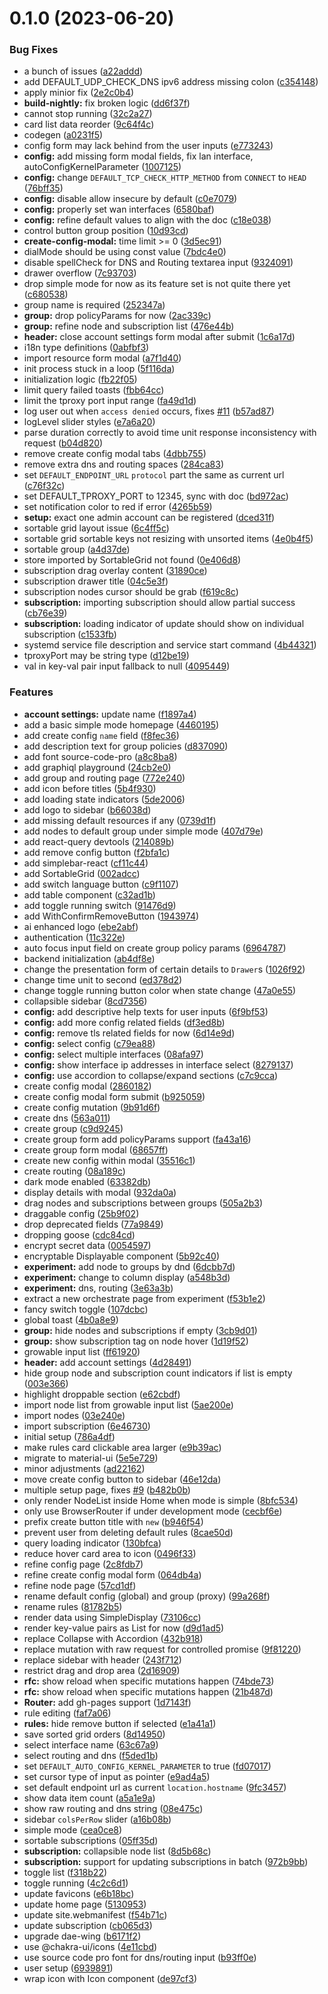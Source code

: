 # 0.1.0 (2023-06-20)


### Bug Fixes

* a bunch of issues ([a22addd](https://github.com/daeuniverse/daed/commit/a22addd1da85542bfe870698134935d36fc3a4e8))
* add DEFAULT_UDP_CHECK_DNS ipv6 address missing colon ([c354148](https://github.com/daeuniverse/daed/commit/c354148f1ad6aa25516c4ba5bf4921b570664d03))
* apply minior fix ([2e2c0b4](https://github.com/daeuniverse/daed/commit/2e2c0b430aebb5af9712cc7ad10bcaffe182febb))
* **build-nightly:** fix broken logic ([dd6f37f](https://github.com/daeuniverse/daed/commit/dd6f37f22183073c8c8404cb25de64d85f8f93b6))
* cannot stop running ([32c2a27](https://github.com/daeuniverse/daed/commit/32c2a2701a18af2036769d093efad3365fd76053))
* card list data reorder ([9c64f4c](https://github.com/daeuniverse/daed/commit/9c64f4c0787091f0093d3e2045016e4bbca89230))
* codegen ([a0231f5](https://github.com/daeuniverse/daed/commit/a0231f5ec546434e8c87aee02edde536e7432852))
* config form may lack behind from the user inputs ([e773243](https://github.com/daeuniverse/daed/commit/e7732436b212ca9277942f818256b01e5c1e0fed))
* **config:** add missing form modal fields, fix lan interface, autoConfigKernelParameter ([1007125](https://github.com/daeuniverse/daed/commit/10071250f351638880a99e9ac36bd43a81c7f8b7))
* **config:** change `DEFAULT_TCP_CHECK_HTTP_METHOD` from `CONNECT` to `HEAD` ([76bff35](https://github.com/daeuniverse/daed/commit/76bff35afcd0b88bce99939e8cef1791fe30db0b))
* **config:** disable allow insecure by default ([c0e7079](https://github.com/daeuniverse/daed/commit/c0e7079222340d218fcff6ec70c86cca78160d62))
* **config:** properly set wan interfaces ([6580baf](https://github.com/daeuniverse/daed/commit/6580baf88d62e7d2bd97c82e2674e58cde6c8b95))
* **config:** refine default values to align with the doc ([c18e038](https://github.com/daeuniverse/daed/commit/c18e038701725d9519d5a005caf324d19abef46b))
* control button group position ([10d93cd](https://github.com/daeuniverse/daed/commit/10d93cd1e11f7097ab0e48f34f626fce5d7e6e78))
* **create-config-modal:** time limit >= 0 ([3d5ec91](https://github.com/daeuniverse/daed/commit/3d5ec91129aa8616726a31c45675ac3c6db7192b))
* dialMode should be using const value ([7bdc4e0](https://github.com/daeuniverse/daed/commit/7bdc4e08f11141e0ba92e67720d114cc1cf1a954))
* disable spellCheck for DNS and Routing textarea input ([9324091](https://github.com/daeuniverse/daed/commit/93240910ff52e8f4e35f14c37b8668afc25eaa95))
* drawer overflow ([7c93703](https://github.com/daeuniverse/daed/commit/7c9370378da8cdf7f3232c42e830668fd8c054ab))
* drop simple mode for now as its feature set is not quite there yet ([c680538](https://github.com/daeuniverse/daed/commit/c68053873ce1db9e2e5539e19dfa87e2fe0cf081))
* group name is required ([252347a](https://github.com/daeuniverse/daed/commit/252347a7a877433d6f191c0f9174a2d79659a6bd))
* **group:** drop policyParams for now ([2ac339c](https://github.com/daeuniverse/daed/commit/2ac339ca5f66f269a18e1a697171db7e86eb9af4))
* **group:** refine node and subscription list ([476e44b](https://github.com/daeuniverse/daed/commit/476e44b77b8359cf7ba415b176e288a3dc75979c))
* **header:** close account settings form modal after submit ([1c6a17d](https://github.com/daeuniverse/daed/commit/1c6a17d20b30634ba16c2cb9db1069b9ac141b91))
* i18n type definitions ([0abfbf3](https://github.com/daeuniverse/daed/commit/0abfbf360fcca295b9f0e589e9f654cd2223491e))
* import resource form modal ([a7f1d40](https://github.com/daeuniverse/daed/commit/a7f1d40f5d8f6212c953a46db75f2cf8c4b824b8))
* init process stuck in a loop ([5f116da](https://github.com/daeuniverse/daed/commit/5f116da7c958e606e2aa06a0c8c28e54e5e2335b))
* initialization logic ([fb22f05](https://github.com/daeuniverse/daed/commit/fb22f05d37fcae47570e0fbcfb1c6cc8595ece7c))
* limit query failed toasts ([fbb64cc](https://github.com/daeuniverse/daed/commit/fbb64cca53eaf269ff159d0a38ab69df01271920))
* limit the tproxy port input range ([fa49d1d](https://github.com/daeuniverse/daed/commit/fa49d1de3ac93ec6c82f41ac08e8e4951bc7a3af))
* log user out when `access denied` occurs, fixes [#11](https://github.com/daeuniverse/daed/issues/11) ([b57ad87](https://github.com/daeuniverse/daed/commit/b57ad872ff45886236193156c8e5f5ea8976454e))
* logLevel slider styles ([e7a6a20](https://github.com/daeuniverse/daed/commit/e7a6a2083f23a96c820bb86fdc5a9d07799e359c))
* parse duration correctly to avoid time unit response inconsistency with request ([b04d820](https://github.com/daeuniverse/daed/commit/b04d820c52310a1cb43342bbe71ad3919d36df7a))
* remove create config modal tabs ([4dbb755](https://github.com/daeuniverse/daed/commit/4dbb7550ba4e9d46f4ce225809b6a6ecdf470ed6))
* remove extra dns and routing spaces ([284ca83](https://github.com/daeuniverse/daed/commit/284ca832c5df14a47f88ad4f8e340e78fbd5dc1b))
* set `DEFAULT_ENDPOINT_URL` `protocol` part the same as current url ([c76f32c](https://github.com/daeuniverse/daed/commit/c76f32cd0f043db566c819492279817196b4ca09))
* set DEFAULT_TPROXY_PORT to 12345, sync with doc ([bd972ac](https://github.com/daeuniverse/daed/commit/bd972acc25ccdc96c57999f85a6c65ebcdcadc6a))
* set notification color to red if error ([4265b59](https://github.com/daeuniverse/daed/commit/4265b59624857d52272c4cd0841c85d39a8e156f))
* **setup:** exact one admin account can be registered ([dced31f](https://github.com/daeuniverse/daed/commit/dced31fe04ba5a90821035b975ab3eb9e859b1b6))
* sortable grid layout issue ([6c4ff5c](https://github.com/daeuniverse/daed/commit/6c4ff5c24becdcf400d5498575dd7e52f472a32c))
* sortable grid sortable keys not resizing with unsorted items ([4e0b4f5](https://github.com/daeuniverse/daed/commit/4e0b4f51abcc05dbb3870af85102389ed066de99))
* sortable group ([a4d37de](https://github.com/daeuniverse/daed/commit/a4d37de1fc7c82da6218c38c5de4ff26c1e57baf))
* store imported by SortableGrid not found ([0e406d8](https://github.com/daeuniverse/daed/commit/0e406d8cc85f4367c5d4b86ee1d984806f8f652f))
* subscription drag overlay content ([31890ce](https://github.com/daeuniverse/daed/commit/31890cee04f92a8f4f1c159dac1caf8820dd788f))
* subscription drawer title ([04c5e3f](https://github.com/daeuniverse/daed/commit/04c5e3fd0ea2d673eb61ca587b802c7a5c2d6e9a))
* subscription nodes cursor should be grab ([f619c8c](https://github.com/daeuniverse/daed/commit/f619c8c700a7e34a5b3f7d23975dcef9d01169fb))
* **subscription:** importing subscription should allow partial success ([cb76e39](https://github.com/daeuniverse/daed/commit/cb76e3900da4736c32ee9d2439a3e063a80426b7))
* **subscription:** loading indicator of update should show on individual subscription ([c1533fb](https://github.com/daeuniverse/daed/commit/c1533fb224d5cf5733ad19a36050e7f596cc01d1))
* systemd service file description and service start command ([4b44321](https://github.com/daeuniverse/daed/commit/4b4432157f97e13c2c91fd73617cddae67deb0af))
* tproxyPort may be string type ([d12be19](https://github.com/daeuniverse/daed/commit/d12be1947da6f1bef7e8ca21b73a55c0b9207afd))
* val in key-val pair input fallback to null ([4095449](https://github.com/daeuniverse/daed/commit/4095449b9200bbabf0eeee23cdea33346517fa21))


### Features

* **account settings:** update name ([f1897a4](https://github.com/daeuniverse/daed/commit/f1897a44c77a6309b3f0bbf6553688c42e7a56ea))
* add a basic simple mode homepage ([4460195](https://github.com/daeuniverse/daed/commit/44601957d2edb86c61f50b85714864cc60637b9d))
* add create config `name` field ([f8fec36](https://github.com/daeuniverse/daed/commit/f8fec36b6ba9e27dae81fc0baf6bd3336177ba48))
* add description text for group policies ([d837090](https://github.com/daeuniverse/daed/commit/d837090139c3dd177e8f0649c6a3ff17a59d7c9d))
* add font source-code-pro ([a8c8ba8](https://github.com/daeuniverse/daed/commit/a8c8ba82d1fb2b8a13967fed39be81ddfb120094))
* add graphiql playground ([24cb2e0](https://github.com/daeuniverse/daed/commit/24cb2e01802df8394903f38febc35e648268112c))
* add group and routing page ([772e240](https://github.com/daeuniverse/daed/commit/772e240812e51ecd67ca6f638449157441845dc9))
* add icon before titles ([5b4f930](https://github.com/daeuniverse/daed/commit/5b4f930d7aad45edcf06df2922c4eaee8777fc4d))
* add loading state indicators ([5de2006](https://github.com/daeuniverse/daed/commit/5de200622fb4f3e04d3ca65c7648db865616fe8f))
* add logo to sidebar ([b66038d](https://github.com/daeuniverse/daed/commit/b66038d339695bf02abee37f43b489e0e7042f4e))
* add missing default resources if any ([0739d1f](https://github.com/daeuniverse/daed/commit/0739d1f4eed35bf1c98f0c489259259383a38753))
* add nodes to default group under simple mode ([407d79e](https://github.com/daeuniverse/daed/commit/407d79e598606992c77c843a0b23a380e1cb3a86))
* add react-query devtools ([214089b](https://github.com/daeuniverse/daed/commit/214089bb0341624999d51443758d3594ea1cdacc))
* add remove config button ([f2bfa1c](https://github.com/daeuniverse/daed/commit/f2bfa1c1051a52e9be03e6e50c4a8518f9637684))
* add simplebar-react ([cf11c44](https://github.com/daeuniverse/daed/commit/cf11c4435fc4d4d0842d7249cdcb48db56ba9ca1))
* add SortableGrid ([002adcc](https://github.com/daeuniverse/daed/commit/002adcc68b1796b5f2b04711821fd4a776cbe167))
* add switch language button ([c9f1107](https://github.com/daeuniverse/daed/commit/c9f11070de6418f7c41fbf77b4b2b957a30d306d))
* add table component ([c32ad1b](https://github.com/daeuniverse/daed/commit/c32ad1b7baa3322138f8310c4801f967c67891a3))
* add toggle running switch ([91476d9](https://github.com/daeuniverse/daed/commit/91476d902d2d5e8adc4e82bffd7e6820fe29d541))
* add WithConfirmRemoveButton ([1943974](https://github.com/daeuniverse/daed/commit/194397424bb210e743c6b55b7120f1afd8b6b26f))
* ai enhanced logo ([ebe2abf](https://github.com/daeuniverse/daed/commit/ebe2abf2d76dc9141b4d6b393306f94b7455c227))
* authentication ([11c322e](https://github.com/daeuniverse/daed/commit/11c322e80ef90d34d2f163b42f58e32a00e7f7b4))
* auto focus input field on create group policy params ([6964787](https://github.com/daeuniverse/daed/commit/6964787bfb540790252eb7e7b8b9e86f7793caf4))
* backend initialization ([ab4df8e](https://github.com/daeuniverse/daed/commit/ab4df8ece81aca9bfbc56e41d90d5ccc43037732))
* change the presentation form of certain details to `Drawer`s ([1026f92](https://github.com/daeuniverse/daed/commit/1026f9265a1753d6dc355c87c1f203eacfa1f62e))
* change time unit to second ([ed378d2](https://github.com/daeuniverse/daed/commit/ed378d2de082d1483c3ef7ec67f869595a775d27))
* change toggle running button color when state change ([47a0e55](https://github.com/daeuniverse/daed/commit/47a0e555b62b66fc5799945ea1b9d0cb083e8145))
* collapsible sidebar ([8cd7356](https://github.com/daeuniverse/daed/commit/8cd7356b0e78c0699dda5b323124d4d4a3c5761f))
* **config:** add descriptive help texts for user inputs ([6f9bf53](https://github.com/daeuniverse/daed/commit/6f9bf53cc3131ba22e86256cc9efb201df7b1c05))
* **config:** add more config related fields ([df3ed8b](https://github.com/daeuniverse/daed/commit/df3ed8bbfbad72ea63064253b78ecf8ee79de99d))
* **config:** remove tls related fields for now ([6d14e9d](https://github.com/daeuniverse/daed/commit/6d14e9d7482d803cbf501ca30dfc0a71ef56626c))
* **config:** select config ([c79ea88](https://github.com/daeuniverse/daed/commit/c79ea88b1e4f3399aee792efd93cc05554f25f9b))
* **config:** select multiple interfaces ([08afa97](https://github.com/daeuniverse/daed/commit/08afa97cec9a68504cce7450f7853479599660e8))
* **config:** show interface ip addresses in interface select ([8279137](https://github.com/daeuniverse/daed/commit/82791378ec298c22d11d979affbf557cc77be842))
* **config:** use accordion to collapse/expand sections ([c7c9cca](https://github.com/daeuniverse/daed/commit/c7c9ccac5de026f99314a9202ad97971ffc6870c))
* create config modal ([2860182](https://github.com/daeuniverse/daed/commit/2860182dadb9a1e76f1a1aaf12747fed644bf8cd))
* create config modal form submit ([b925059](https://github.com/daeuniverse/daed/commit/b925059d2f88c62b2f9e6b1d0f921936d67366c4))
* create config mutation ([9b91d6f](https://github.com/daeuniverse/daed/commit/9b91d6f663891ce9f2ba0997668738a45deac69d))
* create dns ([563a011](https://github.com/daeuniverse/daed/commit/563a011298fa0aabd3068b74a1e09a3f2ebaa4da))
* create group ([c9d9245](https://github.com/daeuniverse/daed/commit/c9d9245e5c18c0c1f1441a19bff2b66030a771b6))
* create group form add policyParams support ([fa43a16](https://github.com/daeuniverse/daed/commit/fa43a160956d9e4e8c9e4de6f4403540dfc912da))
* create group form modal ([68657ff](https://github.com/daeuniverse/daed/commit/68657fff96a485cce8f372515c7dc13b16a1ae3b))
* create new config within modal ([35516c1](https://github.com/daeuniverse/daed/commit/35516c1f5769f349317e466fd137abce04050af7))
* create routing ([08a189c](https://github.com/daeuniverse/daed/commit/08a189c28c9d005b4a89b1e44b04e093f7347c6e))
* dark mode enabled ([63382db](https://github.com/daeuniverse/daed/commit/63382db0f42910b1434409fc51f7c509bfde9c15))
* display details with modal ([932da0a](https://github.com/daeuniverse/daed/commit/932da0a15efa70eba63139eaaff7dd9ca0e367fa))
* drag nodes and subscriptions between groups ([505a2b3](https://github.com/daeuniverse/daed/commit/505a2b32afc04e612b617da71c30efcaf16c7c3d))
* draggable config ([25b9f02](https://github.com/daeuniverse/daed/commit/25b9f02af68707fc6d5c9a843219a77fbc39586e))
* drop deprecated fields ([77a9849](https://github.com/daeuniverse/daed/commit/77a98492d7e30240e83c5f14803daf5c47a6b832))
* dropping goose ([cdc84cd](https://github.com/daeuniverse/daed/commit/cdc84cd1703ef369a8ffdb191dced7c413508dad))
* encrypt secret data ([0054597](https://github.com/daeuniverse/daed/commit/0054597c7e4b4f31134727bb33fd5518c51c83d3))
* encryptable Displayable component ([5b92c40](https://github.com/daeuniverse/daed/commit/5b92c4045fce2dc3ea793a9ecef92f1cf43a19ac))
* **experiment:** add node to groups by dnd ([6dcbb7d](https://github.com/daeuniverse/daed/commit/6dcbb7d1596f1d8549a62b6ca4202c0d329de111))
* **experiment:** change to column display ([a548b3d](https://github.com/daeuniverse/daed/commit/a548b3de965b67913a55c7252ae8e2cbf76a5b34))
* **experiment:** dns, routing ([3e63a3b](https://github.com/daeuniverse/daed/commit/3e63a3b8fc78d9c04ef5bc0737f0df4be940fc3d))
* extract a new orchestrate page from experiment ([f53b1e2](https://github.com/daeuniverse/daed/commit/f53b1e2c8a4745a87bc1a86ae21fd08999df4342))
* fancy switch toggle ([107dcbc](https://github.com/daeuniverse/daed/commit/107dcbc3a1fa2d2042f67a57e562c38b2f72f10b))
* global toast ([4b0a8e9](https://github.com/daeuniverse/daed/commit/4b0a8e910b80145f7d3afbf76ea7fdf8ce5108f8))
* **group:** hide nodes and subscriptions if empty ([3cb9d01](https://github.com/daeuniverse/daed/commit/3cb9d01a8a8e0deaf1edadac15ee5bda93dadc60))
* **group:** show subscription tag on node hover ([1d19f52](https://github.com/daeuniverse/daed/commit/1d19f52e851d899d4a722f18806d709bd1f7020c))
* growable input list ([ff61920](https://github.com/daeuniverse/daed/commit/ff6192083d3cd97f3d694f4a2d89c060ab4bd01f))
* **header:** add account settings ([4d28491](https://github.com/daeuniverse/daed/commit/4d28491605d03e4213958d41c711d7919a342de9))
* hide group node and subscription count indicators if list is empty ([003e366](https://github.com/daeuniverse/daed/commit/003e3660c3f2b27b83e0252a2c61b94cabf6e8ca))
* highlight droppable section ([e62cbdf](https://github.com/daeuniverse/daed/commit/e62cbdf6999c6bf8b91c47100bdf2ce2c5544f4d))
* import node list from growable input list ([5ae200e](https://github.com/daeuniverse/daed/commit/5ae200e4affc3c95f56beefe9fdadabfbfcaf7cd))
* import nodes ([03e240e](https://github.com/daeuniverse/daed/commit/03e240e2642560736427a3c8b52da109ad9e0e96))
* import subscription ([6e46730](https://github.com/daeuniverse/daed/commit/6e467301be3f46b7859a0d9d61c5be7ad1580cd5))
* initial setup ([786a4df](https://github.com/daeuniverse/daed/commit/786a4dfc001914ca62dfa226b77eea35421a44a6))
* make rules card clickable area larger ([e9b39ac](https://github.com/daeuniverse/daed/commit/e9b39acbaaca7e6b1fdabd67f9e706a63b6ed03b))
* migrate to material-ui ([5e5e729](https://github.com/daeuniverse/daed/commit/5e5e729e9e2bfbc6920de4bf21c336e4a41edcf1))
* minor adjustments ([ad22162](https://github.com/daeuniverse/daed/commit/ad221625d806a5fdd1ecdb9a47a83b014251e8c8))
* move create config button to sidebar ([46e12da](https://github.com/daeuniverse/daed/commit/46e12dad5cd0c088182705682c55a5002029c7c2))
* multiple setup page, fixes [#9](https://github.com/daeuniverse/daed/issues/9) ([b482b0b](https://github.com/daeuniverse/daed/commit/b482b0b6ca171ad82ea020766b0e1e6a8230c3dd))
* only render NodeList inside Home when mode is simple ([8bfc534](https://github.com/daeuniverse/daed/commit/8bfc534c07b4f6566d045d42b7ed161b7e33cd71))
* only use BrowserRouter if under development mode ([cecbf6e](https://github.com/daeuniverse/daed/commit/cecbf6ed8b3362c7135ec52658171d28797ec402))
* prefix create button title with `new` ([b946f54](https://github.com/daeuniverse/daed/commit/b946f54953a685ffc52a8092dd42f2231ce6586a))
* prevent user from deleting default rules ([8cae50d](https://github.com/daeuniverse/daed/commit/8cae50d0346154e9e29b6825e3986b8ef6b57aff))
* query loading indicator ([130bfca](https://github.com/daeuniverse/daed/commit/130bfcadc2059b7f4a92f2138eacf0aabdae2fac))
* reduce hover card area to icon ([0496f33](https://github.com/daeuniverse/daed/commit/0496f331a8b4b32c86e38ba92859e5d6cf38a3e9))
* refine config page ([2c8fdb7](https://github.com/daeuniverse/daed/commit/2c8fdb7238aecfad62a8cb7b689221111fd29faa))
* refine create config modal form ([064db4a](https://github.com/daeuniverse/daed/commit/064db4aa2745dea88d09988fee9c30cbe1742cf9))
* refine node page ([57cd1df](https://github.com/daeuniverse/daed/commit/57cd1dfcc3bc16d7b0bc9c1dc37ffe5b6ffff49c))
* rename default config (global) and group (proxy) ([99a268f](https://github.com/daeuniverse/daed/commit/99a268fc12517f3cb0e8e84d663018cf26d344b6))
* rename rules ([81782b5](https://github.com/daeuniverse/daed/commit/81782b5c49e088bd9e8997007c01ad5514c8dad5))
* render data using SimpleDisplay ([73106cc](https://github.com/daeuniverse/daed/commit/73106cc469aed8cd22d05e8894fa40f6d9bfcbf0))
* render key-value pairs as List for now ([d9d1ad5](https://github.com/daeuniverse/daed/commit/d9d1ad5575317ab139a89117e08e6832068f9b80))
* replace Collapse with Accordion ([432b918](https://github.com/daeuniverse/daed/commit/432b9189448b972e239ea69ab47db767718bd7a6))
* replace mutation with raw request for controlled promise ([9f81220](https://github.com/daeuniverse/daed/commit/9f81220c1b1dac08a549b729e0ac8819ad2bcb15))
* replace sidebar with header ([243f712](https://github.com/daeuniverse/daed/commit/243f712b67bb35a7bd4be23a0a8a0bdd1ee6a509))
* restrict drag and drop area ([2d16909](https://github.com/daeuniverse/daed/commit/2d169098631901f0c3160802d4ebc0153d5d722c))
* **rfc:** show reload when specific mutations happen ([74bde73](https://github.com/daeuniverse/daed/commit/74bde73c35cb909471ad8c760cc86828cd12644d))
* **rfc:** show reload when specific mutations happen ([21b487d](https://github.com/daeuniverse/daed/commit/21b487de396afe7f9a8385224a4f4d7d0a9119a4))
* **Router:** add gh-pages support ([1d7143f](https://github.com/daeuniverse/daed/commit/1d7143fffcf5125e7cd4c81f74e76efbf563c8a5))
* rule editing ([faf7a06](https://github.com/daeuniverse/daed/commit/faf7a06c4e05cd5ec124cd0c007f0fac3d448afe))
* **rules:** hide remove button if selected ([e1a41a1](https://github.com/daeuniverse/daed/commit/e1a41a1ded940e927eaec6f9ea1bbd91c3a8bb62))
* save sorted grid orders ([8d14950](https://github.com/daeuniverse/daed/commit/8d14950ad5a46d9e7e6bd3cb920fe461d4403ab8))
* select interface name ([63c67a9](https://github.com/daeuniverse/daed/commit/63c67a9608d7e2e449faf71695e215f1fc292f9a))
* select routing and dns ([f5ded1b](https://github.com/daeuniverse/daed/commit/f5ded1be2acc92783c9707329161b6dd020d880c))
* set `DEFAULT_AUTO_CONFIG_KERNEL_PARAMETER` to true ([fd07017](https://github.com/daeuniverse/daed/commit/fd070175be13d9b7a142d7d5adad462ee20cb068))
* set cursor type of input as pointer ([e9ad4a5](https://github.com/daeuniverse/daed/commit/e9ad4a51d9e8f2164e6333721b4a17474a8a7192))
* set default endpoint url as current `location.hostname` ([9fc3457](https://github.com/daeuniverse/daed/commit/9fc345785d7168d2687727d6a0589a45903a7d9b))
* show data item count ([a5a1e9a](https://github.com/daeuniverse/daed/commit/a5a1e9a83eeb608cdc97352c4168be6de0d6c62f))
* show raw routing and dns string ([08e475c](https://github.com/daeuniverse/daed/commit/08e475c23fd8faef4b1e571807583989e840e8d7))
* sidebar `colsPerRow` slider ([a16b08b](https://github.com/daeuniverse/daed/commit/a16b08b4374ed019d757c8c10da3c7097f56cddc))
* simple mode ([cea0ce8](https://github.com/daeuniverse/daed/commit/cea0ce837a9bf0a92330e3013d152f03df5b1cf8))
* sortable subscriptions ([05ff35d](https://github.com/daeuniverse/daed/commit/05ff35dcf8ac231345d8b7e35746bdbbd98be717))
* **subscription:** collapsible node list ([8d5b68c](https://github.com/daeuniverse/daed/commit/8d5b68c9daaaa28b15822b04254d0c4374ea3e1a))
* **subscription:** support for updating subscriptions in batch ([972b9bb](https://github.com/daeuniverse/daed/commit/972b9bb08b7638a2c71db0e1f9cf7503f983d190))
* toggle list ([f318b22](https://github.com/daeuniverse/daed/commit/f318b22c662af7f6efb87fbd0c7ca88034f39ff7))
* toggle running ([4c2c6d1](https://github.com/daeuniverse/daed/commit/4c2c6d1da5ed51bd63991dff70e889372af207cb))
* update favicons ([e6b18bc](https://github.com/daeuniverse/daed/commit/e6b18bcdc6e2ad5437ac75b8261a00eafe652145))
* update home page ([5130953](https://github.com/daeuniverse/daed/commit/51309531237366b35adb4ef1fde1ba801fc0412f))
* update site.webmanifest ([f54b71c](https://github.com/daeuniverse/daed/commit/f54b71c08f0d1edc2903b6bc6b9cf0d01a1e8788))
* update subscription ([cb065d3](https://github.com/daeuniverse/daed/commit/cb065d39ef62dee755faad25b6458b78bbb361db))
* upgrade dae-wing ([b6171f2](https://github.com/daeuniverse/daed/commit/b6171f20c9ac284b66f7695c2652520f6381ae2d))
* use @chakra-ui/icons ([4e11cbd](https://github.com/daeuniverse/daed/commit/4e11cbd9fc33a3092b6b0beaf9f5442530a7e3ff))
* use source code pro font for dns/routing input ([b93ff0e](https://github.com/daeuniverse/daed/commit/b93ff0ec87589c51d539cda81191ba98d4ec1cf7))
* user setup ([6939891](https://github.com/daeuniverse/daed/commit/69398914353e2ca50f5d5b709f1fce0a3949a413))
* wrap icon with Icon component ([de97cf3](https://github.com/daeuniverse/daed/commit/de97cf3e74c8505f36ac015adfdfe8e3b4c20722))



